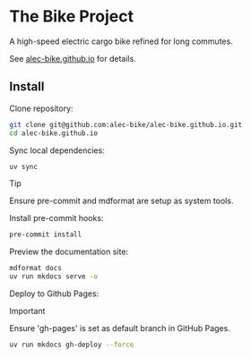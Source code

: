 # The Bike Project

A high-speed electric cargo bike refined for long commutes.

See [alec-bike.github.io](https://alec-bike.github.io) for details.

## Install

Clone repository:

```sh
git clone git@github.com:alec-bike/alec-bike.github.io.git
cd alec-bike.github.io
```

Sync local dependencies:

```sh
uv sync
```

> [!tip]
> Ensure pre-commit and mdformat are setup as system tools.

Install pre-commit hooks:

```sh
pre-commit install
```

Preview the documentation site:

```sh
mdformat docs
uv run mkdocs serve -o
```

Deploy to Github Pages:

> [!important]
> Ensure 'gh-pages' is set as default branch in GitHub Pages.

```sh
uv run mkdocs gh-deploy --force
```
